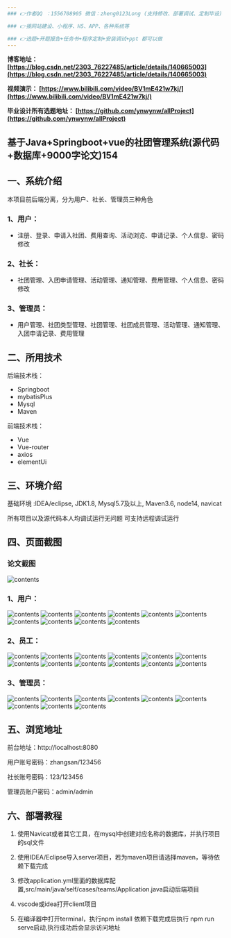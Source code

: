 ```yaml
---
### 👉作者QQ ：1556708905 微信：zheng0123Long (支持修改、部署调试、定制毕设)

### 👉接网站建设、小程序、H5、APP、各种系统等

### 👉选题+开题报告+任务书+程序定制+安装调试+ppt 都可以做
---
```


**博客地址：
[https://blog.csdn.net/2303_76227485/article/details/140665003](https://blog.csdn.net/2303_76227485/article/details/140665003)**

**视频演示：
[https://www.bilibili.com/video/BV1mE421w7kj/](https://www.bilibili.com/video/BV1mE421w7kj/)**

**毕业设计所有选题地址：
[https://github.com/ynwynw/allProject](https://github.com/ynwynw/allProject)**

## 基于Java+Springboot+vue的社团管理系统(源代码+数据库+9000字论文)154

## 一、系统介绍
本项目前后端分离，分为用户、社长、管理员三种角色
### 1、用户：
- 注册、登录、申请入社团、费用查询、活动浏览、申请记录、个人信息、密码修改
### 2、社长：
- 社团管理、入团申请管理、活动管理、通知管理、费用管理、个人信息、密码修改
### 3、管理员：
- 用户管理、社团类型管理、社团管理、社团成员管理、活动管理、通知管理、入团申请记录、费用管理

## 二、所用技术

后端技术栈：

- Springboot
- mybatisPlus
- Mysql
- Maven

前端技术栈：
 
- Vue
- Vue-router
- axios
- elementUi

## 三、环境介绍

基础环境 :IDEA/eclipse, JDK1.8, Mysql5.7及以上, Maven3.6, node14, navicat

所有项目以及源代码本人均调试运行无问题 可支持远程调试运行

## 四、页面截图
### 论文截图
![contents](./picture/picture0.png)
### 1、用户：
![contents](./picture/picture1.png)
![contents](./picture/picture2.png)
![contents](./picture/picture3.png)
![contents](./picture/picture4.png)
![contents](./picture/picture5.png)
![contents](./picture/picture6.png)
![contents](./picture/picture7.png)
![contents](./picture/picture8.png)
![contents](./picture/picture9.png)
![contents](./picture/picture10.png)

### 2、员工：
![contents](./picture/picture11.png)
![contents](./picture/picture12.png)
![contents](./picture/picture13.png)
![contents](./picture/picture14.png)
![contents](./picture/picture15.png)
![contents](./picture/picture16.png)
![contents](./picture/picture17.png)
![contents](./picture/picture18.png)
![contents](./picture/picture19.png)
![contents](./picture/picture20.png)
![contents](./picture/picture21.png)
![contents](./picture/picture22.png)
### 3、管理员：
![contents](./picture/picture23.png)
![contents](./picture/picture24.png)
![contents](./picture/picture25.png)
![contents](./picture/picture26.png)
![contents](./picture/picture27.png)
![contents](./picture/picture28.png)
![contents](./picture/picture29.png)
![contents](./picture/picture30.png)
![contents](./picture/picture31.png)
## 五、浏览地址

前台地址：http://localhost:8080

用户账号密码：zhangsan/123456

社长账号密码：123/123456

管理员账户密码：admin/admin

## 六、部署教程
1. 使用Navicat或者其它工具，在mysql中创建对应名称的数据库，并执行项目的sql文件

2. 使用IDEA/Eclipse导入server项目，若为maven项目请选择maven，等待依赖下载完成
 
3. 修改application.yml里面的数据库配置,src/main/java/self/cases/teams/Application.java启动后端项目
 
4. vscode或idea打开client项目

5. 在编译器中打开terminal，执行npm install 依赖下载完成后执行 npm run serve启动,执行成功后会显示访问地址
